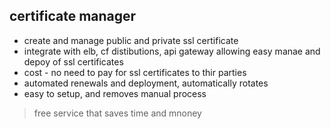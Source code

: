 ## certificate manager

- create and manage public and private ssl certificate
- integrate with elb, cf distibutions, api gateway allowing easy manae and depoy of ssl certificates
- cost - no need to pay for ssl certificates to thir parties
- automated renewals and deployment, automatically rotates
- easy to setup, and removes manual process

> free service that saves time and mnoney